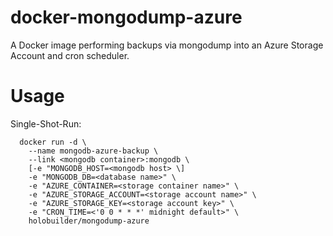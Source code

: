 # docker-mongodump-azure
A Docker image performing backups via mongodump into an Azure Storage Account and cron scheduler.

# Usage
Single-Shot-Run:
```
  docker run -d \
    --name mongodb-azure-backup \
    --link <mongodb container>:mongodb \
    [-e "MONGODB_HOST=<mongodb host> \]
    -e "MONGODB_DB=<database name>" \
    -e "AZURE_CONTAINER=<storage container name>" \
    -e "AZURE_STORAGE_ACCOUNT=<storage account name>" \
    -e "AZURE_STORAGE_KEY=<storage account key>" \
    -e "CRON_TIME=<'0 0 * * *' midnight default>" \
    holobuilder/mongodump-azure
```